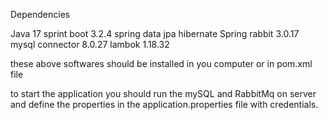 Dependencies

Java 17
sprint boot 3.2.4
spring data jpa 
hibernate
Spring rabbit 3.0.17
mysql connector 8.0.27
lambok 1.18.32


these above softwares should be installed in you computer or in pom.xml file

to start the application you should run the mySQL and RabbitMq on server and define the properties in the application.properties file with credentials.
